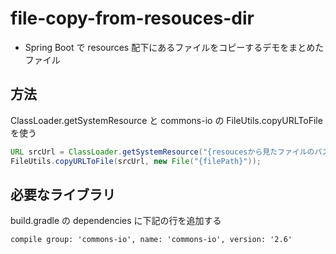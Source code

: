 # file-copy-from-resouces-dir
- Spring Boot で resources 配下にあるファイルをコピーするデモをまとめたファイル

## 方法
ClassLoader.getSystemResource と commons-io の FileUtils.copyURLToFile を使う

```java
URL srcUrl = ClassLoader.getSystemResource("{resoucesから見たファイルのパス}");
FileUtils.copyURLToFile(srcUrl, new File("{filePath}"));
```

## 必要なライブラリ
build.gradle の dependencies に下記の行を追加する

```
compile group: 'commons-io', name: 'commons-io', version: '2.6'
```